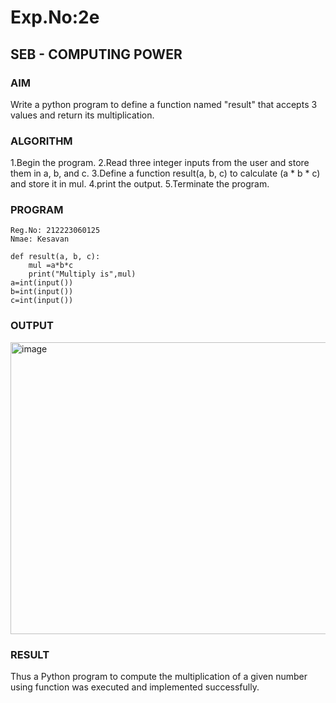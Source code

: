 # Exp.No:2e  
## SEB - COMPUTING POWER

### AIM  
Write a python program to define a function named "result" that accepts 3 values and return its multiplication.

### ALGORITHM

1.Begin the program.
2.Read three integer inputs from the user and store them in a, b, and c.
3.Define a function result(a, b, c) to calculate (a * b * c) and store it in mul.
4.print the output.
5.Terminate the program.

### PROGRAM

```
Reg.No: 212223060125
Nmae: Kesavan

def result(a, b, c):
    mul =a*b*c
    print("Multiply is",mul)   
a=int(input())
b=int(input())
c=int(input())
```
### OUTPUT

<img width="1047" height="467" alt="image" src="https://github.com/user-attachments/assets/db87901f-a260-4aec-8c53-3eb0d66d3305" />

### RESULT
Thus a Python program to compute the multiplication of a given number using function was executed and implemented successfully.
